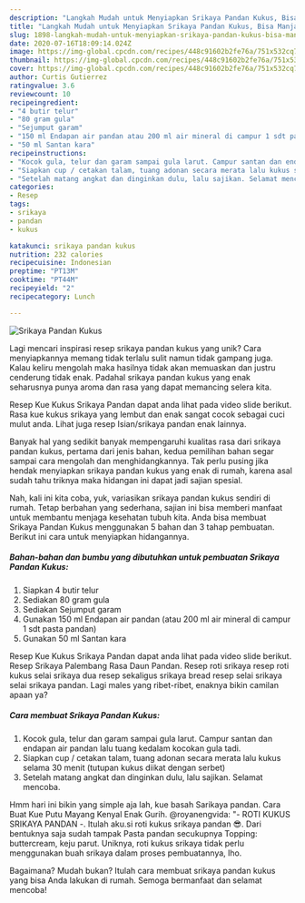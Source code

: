```yaml
---
description: "Langkah Mudah untuk Menyiapkan Srikaya Pandan Kukus, Bisa Manjain Lidah"
title: "Langkah Mudah untuk Menyiapkan Srikaya Pandan Kukus, Bisa Manjain Lidah"
slug: 1898-langkah-mudah-untuk-menyiapkan-srikaya-pandan-kukus-bisa-manjain-lidah
date: 2020-07-16T18:09:14.024Z
image: https://img-global.cpcdn.com/recipes/448c91602b2fe76a/751x532cq70/srikaya-pandan-kukus-foto-resep-utama.jpg
thumbnail: https://img-global.cpcdn.com/recipes/448c91602b2fe76a/751x532cq70/srikaya-pandan-kukus-foto-resep-utama.jpg
cover: https://img-global.cpcdn.com/recipes/448c91602b2fe76a/751x532cq70/srikaya-pandan-kukus-foto-resep-utama.jpg
author: Curtis Gutierrez
ratingvalue: 3.6
reviewcount: 10
recipeingredient:
- "4 butir telur"
- "80 gram gula"
- "Sejumput garam"
- "150 ml Endapan air pandan atau 200 ml air mineral di campur 1 sdt pasta pandan"
- "50 ml Santan kara"
recipeinstructions:
- "Kocok gula, telur dan garam sampai gula larut. Campur santan dan endapan air pandan lalu tuang kedalam kocokan gula tadi."
- "Siapkan cup / cetakan talam, tuang adonan secara merata lalu kukus selama 30 menit (tutupan kukus diikat dengan serbet)"
- "Setelah matang angkat dan dinginkan dulu, lalu sajikan. Selamat mencoba."
categories:
- Resep
tags:
- srikaya
- pandan
- kukus

katakunci: srikaya pandan kukus 
nutrition: 232 calories
recipecuisine: Indonesian
preptime: "PT13M"
cooktime: "PT44M"
recipeyield: "2"
recipecategory: Lunch

---
```



![Srikaya Pandan Kukus](https://img-global.cpcdn.com/recipes/448c91602b2fe76a/751x532cq70/srikaya-pandan-kukus-foto-resep-utama.jpg)

Lagi mencari inspirasi resep srikaya pandan kukus yang unik? Cara menyiapkannya memang tidak terlalu sulit namun tidak gampang juga. Kalau keliru mengolah maka hasilnya tidak akan memuaskan dan justru cenderung tidak enak. Padahal srikaya pandan kukus yang enak seharusnya punya aroma dan rasa yang dapat memancing selera kita.

Resep Kue Kukus Srikaya Pandan dapat anda lihat pada video slide berikut. Rasa kue kukus srikaya yang lembut dan enak sangat cocok sebagai cuci mulut anda. Lihat juga resep Isian/srikaya pandan enak lainnya.

Banyak hal yang sedikit banyak mempengaruhi kualitas rasa dari srikaya pandan kukus, pertama dari jenis bahan, kedua pemilihan bahan segar sampai cara mengolah dan menghidangkannya. Tak perlu pusing jika hendak menyiapkan srikaya pandan kukus yang enak di rumah, karena asal sudah tahu triknya maka hidangan ini dapat jadi sajian spesial.


Nah, kali ini kita coba, yuk, variasikan srikaya pandan kukus sendiri di rumah. Tetap berbahan yang sederhana, sajian ini bisa memberi manfaat untuk membantu menjaga kesehatan tubuh kita. Anda bisa membuat Srikaya Pandan Kukus menggunakan 5 bahan dan 3 tahap pembuatan. Berikut ini cara untuk menyiapkan hidangannya.

<!--inarticleads1-->

##### Bahan-bahan dan bumbu yang dibutuhkan untuk pembuatan Srikaya Pandan Kukus:

1. Siapkan 4 butir telur
1. Sediakan 80 gram gula
1. Sediakan Sejumput garam
1. Gunakan 150 ml Endapan air pandan (atau 200 ml air mineral di campur 1 sdt pasta pandan)
1. Gunakan 50 ml Santan kara


Resep Kue Kukus Srikaya Pandan dapat anda lihat pada video slide berikut. Resep Srikaya Palembang Rasa Daun Pandan. Resep roti srikaya resep roti kukus selai srikaya dua resep sekaligus srikaya bread resep selai srikaya selai srikaya pandan. Lagi males yang ribet-ribet, enaknya bikin camilan apaan ya? 

<!--inarticleads2-->

##### Cara membuat Srikaya Pandan Kukus:

1. Kocok gula, telur dan garam sampai gula larut. Campur santan dan endapan air pandan lalu tuang kedalam kocokan gula tadi.
1. Siapkan cup / cetakan talam, tuang adonan secara merata lalu kukus selama 30 menit (tutupan kukus diikat dengan serbet)
1. Setelah matang angkat dan dinginkan dulu, lalu sajikan. Selamat mencoba.


Hmm hari ini bikin yang simple aja lah, kue basah Sarikaya pandan. Cara Buat Kue Putu Mayang Kenyal Enak Gurih. @royanengvida: &#34;- ROTI KUKUS SRIKAYA PANDAN -. Itulah aku.si roti kukus srikaya pandan 😎. Dari bentuknya saja sudah tampak Pasta pandan secukupnya Topping: buttercream, keju parut. Uniknya, roti kukus srikaya tidak perlu menggunakan buah srikaya dalam proses pembuatannya, lho. 

Bagaimana? Mudah bukan? Itulah cara membuat srikaya pandan kukus yang bisa Anda lakukan di rumah. Semoga bermanfaat dan selamat mencoba!
